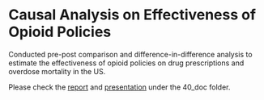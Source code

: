 # Causal Analysis on Effectiveness of Opioid Policies

Conducted pre-post comparison and difference-in-difference analysis to estimate the effectiveness of opioid policies on drug prescriptions and overdose mortality in the US.

Please check the [report](https://github.com/zyzoe/estimating-impact-of-opioids-2020-team-blue/blob/master/40_docs/Report.pdf) and [presentation](https://github.com/zyzoe/estimating-impact-of-opioids-2020-team-blue/blob/master/40_docs/opioid_presentation.pdf) under the 40_doc folder. 

